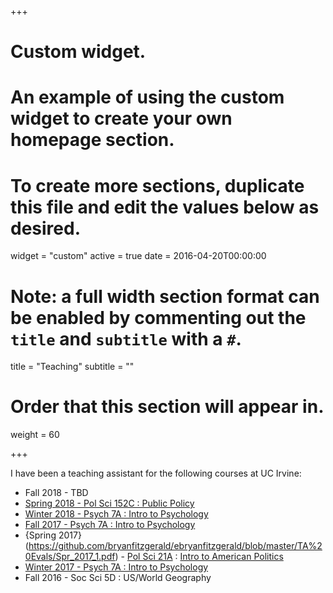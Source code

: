 +++
# Custom widget.
# An example of using the custom widget to create your own homepage section.
# To create more sections, duplicate this file and edit the values below as desired.
widget = "custom"
active = true
date = 2016-04-20T00:00:00

# Note: a full width section format can be enabled by commenting out the `title` and `subtitle` with a `#`.
title = "Teaching"
subtitle = ""

# Order that this section will appear in.
weight = 60

+++

I have been a  teaching assistant for the following courses at UC Irvine:

- Fall 2018	- TBD
- [Spring 2018	- Pol Sci 152C	: Public Policy](https://github.com/bryanfitzgerald/ebryanfitzgerald/blob/master/TA%20Evals/Spr_2018.pdf)
- [Winter 2018	- Psych 7A	: Intro to Psychology](https://github.com/bryanfitzgerald/ebryanfitzgerald/blob/master/TA%20Evals/Wnt_2018.pdf)
- [Fall 2017	- Psych 7A	: Intro to Psychology](https://github.com/bryanfitzgerald/ebryanfitzgerald/blob/master/TA%20Evals/Fall_2017.pdf)
- {Spring 2017}(https://github.com/bryanfitzgerald/ebryanfitzgerald/blob/master/TA%20Evals/Spr_2017_1.pdf)	- [Pol Sci 21A](https://github.com/bryanfitzgerald/ebryanfitzgerald/blob/master/TA%20Evals/Spr_2017_2.pdf)	: [Intro to American Politics](https://github.com/bryanfitzgerald/ebryanfitzgerald/blob/master/TA%20Evals/Spr_2017_3.pdf)
- [Winter 2017	- Psych 7A	: Intro to Psychology](https://github.com/bryanfitzgerald/ebryanfitzgerald/blob/master/TA%20Evals/Wnt_2017.pdf)
- Fall 2016	- Soc Sci 5D	: US/World Geography
